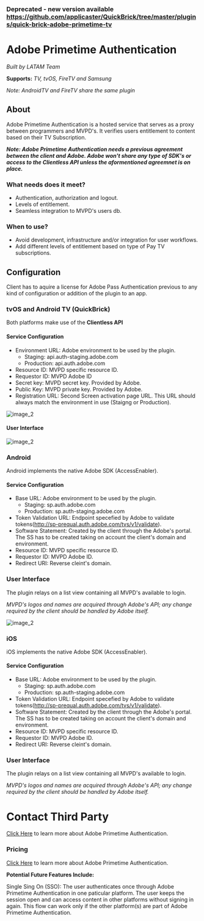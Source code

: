  ### Deprecated - new version available https://github.com/applicaster/QuickBrick/tree/master/plugins/quick-brick-adobe-primetime-tv
# Adobe Primetime Authentication 

*Built by LATAM Team*

**Supports:** *TV, tvOS, FireTV and Samsung*
 
*Note: AndroidTV and FireTV share the same plugin*

## About

Adobe Primetime Authentication is a hosted service that serves as a proxy between programmers and MVPD's. It verifies users entitlement to content based on their TV Subscription.

***Note: Adobe Primetime Authentication needs a previous agreement between the client and Adobe. Adobe won't share any type of SDK's or access to the Clientless API unless the aformentioned agreemnet is on place.***

### What needs does it meet?

- Authentication, authorization and logout.
- Levels of entitlement.
- Seamless integration to MVPD's users db.

### When to use?

- Avoid development, infrastructure and/or integration for user workflows.
- Add different levels of entitlement based on type of Pay TV subscriptions.


## Configuration

Client has to aquire a license for Adobe Pass Authentication previous to any kind of configuration or addition of the plugin to an app.

### tvOS and Android TV (QuickBrick)

Both platforms make use of the **Clientless API**

#### Service Configuration

- Environment URL: Adobe environment to be used by the plugin.
  - Staging: api.auth-staging.adobe.com
  - Production: api.auth.adobe.com
- Resource ID: MVPD specific resource ID.
- Requestor ID: MVPD Adobe ID
- Secret key: MVPD secret key. Provided by Adobe.
- Public Key: MVPD private key. Provided by Adobe.
- Registration URL: Second Screen activation page URL. This URL should always match the environment in use (Staigng or Production).

![image\_2][plugin_config]

#### User Interface


![image\_2][plugin_ui]

### Android

Android implements the native Adobe SDK (AccessEnabler).

#### Service Configuration

- Base URL: Adobe environment to be used by the plugin.
  - Staging: sp.auth.adobe.com
  - Production: sp.auth-staging.adobe.com
- Token Validation URL: Endpoint specefied by Adobe to validate tokens(http://sp-prequal.auth.adobe.com/tvs/v1/validate).
- Software Statement: Created by the client through the Adobe's portal. The SS has to be created taking on account the client's domain and environment. 
- Resource ID: MVPD specific resource ID.
- Requestor ID: MVPD Adobe ID.
- Redirect URI: Reverse cleint's domain.

### User Interface

The plugin relays on a list view containing all MVPD's available to login. 

*MVPD's logos and names are acquired through Adobe's API; any change required by the client should be handled by Adobe itself.*

![image\_2][adobe_mvpd_list]

### iOS

iOS implements the native Adobe SDK (AccessEnabler).

#### Service Configuration

- Base URL: Adobe environment to be used by the plugin.
  - Staging: sp.auth.adobe.com
  - Production: sp.auth-staging.adobe.com
- Token Validation URL: Endpoint specefied by Adobe to validate tokens(http://sp-prequal.auth.adobe.com/tvs/v1/validate).
- Software Statement: Created by the client through the Adobe's portal. The SS has to be created taking on account the client's domain and environment. 
- Resource ID: MVPD specific resource ID.
- Requestor ID: MVPD Adobe ID.
- Redirect URI: Reverse cleint's domain.

### User Interface

The plugin relays on a list view containing all MVPD's available to login. 

*MVPD's logos and names are acquired through Adobe's API; any change required by the client should be handled by Adobe itself.*

# Contact Third Party
[Click Here](http://tve.helpdocsonline.com/home) to learn more about Adobe Primetime Authentication. 


### Pricing

[Click Here](https://www.adobe.com/request-consultation/experience-cloud.html) to learn more about Adobe Primetime Authentication. 


**Potential Future Features Include:**

Single Sing On (SSO): The user authenticates once through Adobe Primetime Authentication in one paticular platform. The user keeps the session open and can access content in other platforms without signing in again. This flow can work only if the other platform(s) are part of Adobe Primetime Authentication.


[plugin_config]: https://raw.githubusercontent.com/applicaster/latam-product-documentation/master/Adobe%20Updated/adobe_QB.png

[plugin_ui]: https://raw.githubusercontent.com/applicaster/latam-product-documentation/master/Adobe%20Updated/adobe_ui.png

[adobe_logout]: https://raw.githubusercontent.com/applicaster/latam-product-documentation/master/Adobe%20Updated/adobe_logout.png

[adobe_mvpd_list]: https://raw.githubusercontent.com/applicaster/latam-product-documentation/master/Adobe%20Updated/adobe_mvpd_list.png
